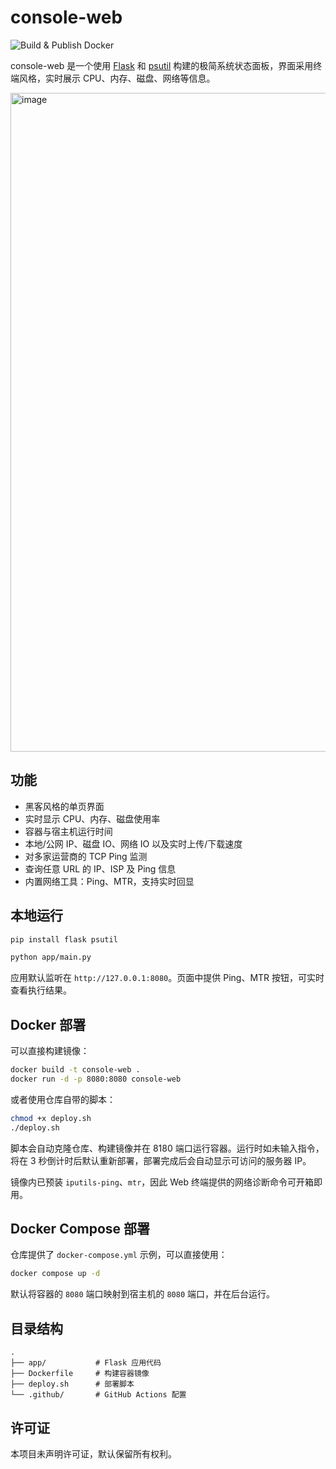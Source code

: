 # console-web

![Build & Publish Docker](https://github.com/podcctv/console-web/actions/workflows/docker-publish.yml/badge.svg)

console-web 是一个使用 [Flask](https://flask.palletsprojects.com/) 和 [psutil](https://psutil.readthedocs.io/) 构建的极简系统状态面板，界面采用终端风格，实时展示 CPU、内存、磁盘、网络等信息。

<img width="1012" height="1054" alt="image" src="https://github.com/user-attachments/assets/5093b202-5b38-4929-ac9a-1db5062d863a" />


## 功能
- 黑客风格的单页界面
- 实时显示 CPU、内存、磁盘使用率
- 容器与宿主机运行时间
- 本地/公网 IP、磁盘 IO、网络 IO 以及实时上传/下载速度
- 对多家运营商的 TCP Ping 监测
- 查询任意 URL 的 IP、ISP 及 Ping 信息
- 内置网络工具：Ping、MTR，支持实时回显

## 本地运行
```bash
pip install flask psutil

python app/main.py
```
应用默认监听在 `http://127.0.0.1:8080`。页面中提供 Ping、MTR 按钮，可实时查看执行结果。

## Docker 部署
可以直接构建镜像：
```bash
docker build -t console-web .
docker run -d -p 8080:8080 console-web
```
或者使用仓库自带的脚本：
```bash
chmod +x deploy.sh
./deploy.sh
```
脚本会自动克隆仓库、构建镜像并在 8180 端口运行容器。运行时如未输入指令，将在 3 秒倒计时后默认重新部署，部署完成后会自动显示可访问的服务器 IP。


镜像内已预装 `iputils-ping`、`mtr`，因此 Web 终端提供的网络诊断命令可开箱即用。


## Docker Compose 部署
仓库提供了 `docker-compose.yml` 示例，可以直接使用：

```bash
docker compose up -d
```

默认将容器的 `8080` 端口映射到宿主机的 `8080` 端口，并在后台运行。

## 目录结构
```
.
├── app/           # Flask 应用代码
├── Dockerfile     # 构建容器镜像
├── deploy.sh      # 部署脚本
└── .github/       # GitHub Actions 配置
```

## 许可证
本项目未声明许可证，默认保留所有权利。
